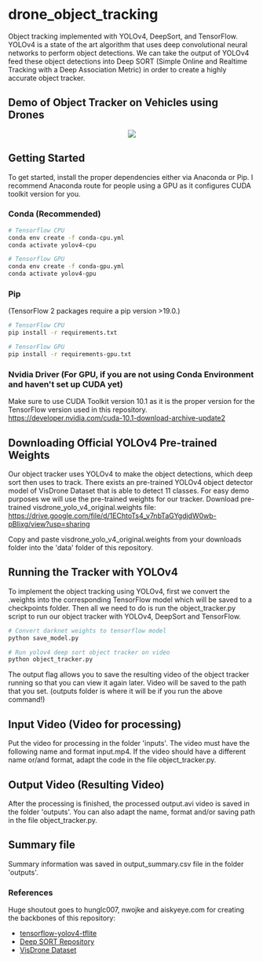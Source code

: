 # drone_object_tracking

Object tracking implemented with YOLOv4, DeepSort, and TensorFlow. YOLOv4 is a state of the art algorithm that uses deep convolutional neural networks to perform object detections. We can take the output of YOLOv4 feed these object detections into Deep SORT (Simple Online and Realtime Tracking with a Deep Association Metric) in order to create a highly accurate object tracker.

## Demo of Object Tracker on Vehicles using Drones
<p align="center"><img src="data/helpers/drone_demo.gif"\></p>

## Getting Started
To get started, install the proper dependencies either via Anaconda or Pip. I recommend Anaconda route for people using a GPU as it configures CUDA toolkit version for you.

### Conda (Recommended)

```bash
# Tensorflow CPU
conda env create -f conda-cpu.yml
conda activate yolov4-cpu

# Tensorflow GPU
conda env create -f conda-gpu.yml
conda activate yolov4-gpu
```

### Pip
(TensorFlow 2 packages require a pip version >19.0.)
```bash
# TensorFlow CPU
pip install -r requirements.txt

# TensorFlow GPU
pip install -r requirements-gpu.txt
```
### Nvidia Driver (For GPU, if you are not using Conda Environment and haven't set up CUDA yet)
Make sure to use CUDA Toolkit version 10.1 as it is the proper version for the TensorFlow version used in this repository.
https://developer.nvidia.com/cuda-10.1-download-archive-update2

## Downloading Official YOLOv4 Pre-trained Weights
Our object tracker uses YOLOv4 to make the object detections, which deep sort then uses to track. There exists an pre-trained YOLOv4 object detector model of VisDrone Dataset that is able to detect 11 classes. For easy demo purposes we will use the pre-trained weights for our tracker.
Download pre-trained visdrone_yolo_v4_original.weights file: https://drive.google.com/file/d/1EChtoTs4_v7nbTaGYgdjdW0wb-pBIixg/view?usp=sharing 

Copy and paste visdrone_yolo_v4_original.weights from your downloads folder into the 'data' folder of this repository.

## Running the Tracker with YOLOv4
To implement the object tracking using YOLOv4, first we convert the .weights into the corresponding TensorFlow model which will be saved to a checkpoints folder. Then all we need to do is run the object_tracker.py script to run our object tracker with YOLOv4, DeepSort and TensorFlow.

```bash
# Convert darknet weights to tensorflow model
python save_model.py 

# Run yolov4 deep sort object tracker on video
python object_tracker.py 
```

The output flag allows you to save the resulting video of the object tracker running so that you can view it again later. Video will be saved to the path that you set. (outputs folder is where it will be if you run the above command!)

## Input Video (Video for processing)
Put the video for processing in the folder 'inputs'. The video must have the following name and format input.mp4. If the video should have a different name or/and format, adapt the code in the file object_tracker.py.

## Output Video (Resulting Video)
After the processing is finished, the processed output.avi video is saved in the folder 'outputs'. 
You can also adapt the name, format and/or saving path in the file object_tracker.py.

## Summary file
Summary information was saved in output_summary.csv file in the folder 'outputs'.

### References  

   Huge shoutout goes to hunglc007, nwojke and aiskyeye.com for creating the backbones of this repository:
  * [tensorflow-yolov4-tflite](https://github.com/hunglc007/tensorflow-yolov4-tflite)
  * [Deep SORT Repository](https://github.com/nwojke/deep_sort)
  * [VisDrone Dataset](http://aiskyeye.com/)
